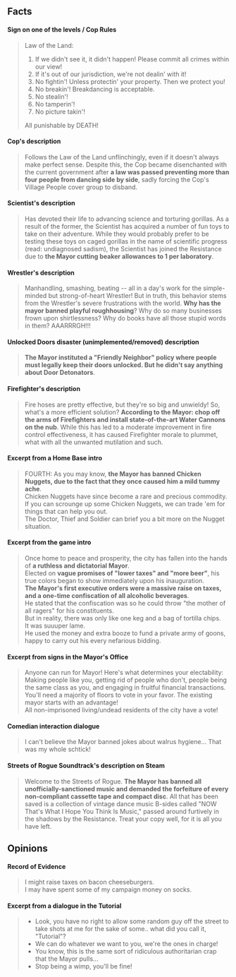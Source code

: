 ## Facts ##

#### Sign on one of the levels / Cop Rules ####

> Law of the Land:
> 1. If we didn't see it, it didn't happen!  Please commit all crimes within our view!
> 2. If it's out of our jurisdiction, we're not dealin' with it!
> 3. No fightin'! Unless protectin' your property. Then we protect you!
> 4. No breakin'! Breakdancing is acceptable.
> 5. No stealin'!
> 6. No tamperin'!
> 7. No picture takin'!
>
> All punishable by DEATH!

#### Cop's description ####

> Follows the Law of the Land unflinchingly, even if it doesn't always make perfect sense.  Despite this, the Cop became disenchanted with the current government after __a law was passed preventing more than four people from dancing side by side__, sadly forcing the Cop's Village People cover group to disband.

#### Scientist's description ####

> Has devoted their life to advancing science and torturing gorillas.  As a result of the former, the Scientist has acquired a number of fun toys to take on their adventure.  While they would probably prefer to be testing these toys on caged gorillas in the name of scientific progress (read: undiagnosed sadism), the Scientist has joined the Resistance due to __the Mayor cutting beaker allowances to 1 per laboratory__.

#### Wrestler's description ####

> Manhandling, smashing, beating -- all in a day's work for the simple-minded but strong-of-heart Wrestler!  But in truth, this behavior stems from the Wrestler's severe frustrations with the world.  __Why has the mayor banned playful roughhousing__?  Why do so many businesses frown upon shirtlessness?  Why do books have all those stupid words in them?  AAARRRGH!!!

#### Unlocked Doors disaster (unimplemented/removed) description ####

> __The Mayor instituted a "Friendly Neighbor" policy where people must legally keep their doors unlocked.  But he didn't say anything about Door Detonators__.

#### Firefighter's description ####

> Fire hoses are pretty effective, but they're so big and unwieldy! So, what's a more efficient solution? __According to the Mayor: chop off the arms of Firefighters and install state-of-the-art Water Cannons on the nub__. While this has led to a moderate improvement in fire control effectiveness, it has caused Firefighter morale to plummet, what with all the unwanted mutilation and such.

#### Excerpt from a Home Base intro ####

> FOURTH: As you may know, __the Mayor has banned Chicken Nuggets, due to the fact that they once caused him a mild tummy ache__.<br/>
> Chicken Nuggets have since become a rare and precious commodity.<br/>
> If you can scrounge up some Chicken Nuggets, we can trade 'em for things that can help you out.<br/>
> The Doctor, Thief and Soldier can brief you a bit more on the Nugget situation.

#### Excerpt from the game intro ####

> Once home to peace and prosperity, the city has fallen into the hands of __a ruthless and dictatorial Mayor__.<br/>
> Elected on __vague promises of "lower taxes" and "more beer"__, his true colors began to show immediately upon his inauguration.<br/>
> __The Mayor's first executive orders were a massive raise on taxes, and a one-time confiscation of all alcoholic beverages__.<br/>
> He stated that the confiscation was so he could throw "the mother of all ragers" for his constituents.<br/>
> But in reality, there was only like one keg and a bag of tortilla chips.<br/>
> It was suuuper lame.<br/>
> He used the money and extra booze to fund a private army of goons, happy to carry out his every nefarious bidding.

#### Excerpt from signs in the Mayor's Office ####

> Anyone can run for Mayor!  Here's what determines your electability:<br/>
> Making people like you, getting rid of people who don't, people being the same class as you, and engaging in fruitful financial transactions.<br/>
> You'll need a majority of floors to vote in your favor.  The existing mayor starts with an advantage!<br/>
> All non-imprisoned living/undead residents of the city have a vote!

#### Comedian interaction dialogue ####

> I can't believe the Mayor banned jokes about walrus hygiene... That was my whole schtick!

#### Streets of Rogue Soundtrack's description on Steam ####

> Welcome to the Streets of Rogue. __The Mayor has banned all unofficially-sanctioned music and demanded the forfeiture of every non-compliant cassette tape and compact disc__. All that has been saved is a collection of vintage dance music B-sides called "NOW That's What I Hope You Think Is Music," passed around furtively in the shadows by the Resistance. Treat your copy well, for it is all you have left.

## Opinions ##

#### Record of Evidence ####

> I might raise taxes on bacon cheeseburgers.<br/>
> I may have spent some of my campaign money on socks.


#### Excerpt from a dialogue in the Tutorial ####

> - Look, you have no right to allow some random guy off the street to take shots at me for the sake of some.. what did you call it, "Tutorial"?<br/>
> - We can do whatever we want to you, we're the ones in charge!<br/>
> - You know, this is the same sort of ridiculous authoritarian crap that the Mayor pulls...<br/>
> - Stop being a wimp, you'll be fine!










